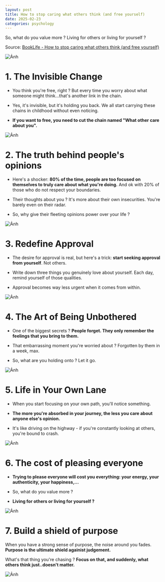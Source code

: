 ```yaml
---
layout: post
title: How to stop caring what others think (and free yourself)
date: 2025-02-23
categories: psychology
---
```


So, what do you value more ? Living for others or living for yourself ?

Source: [BookLife - How to stop caring what others think (and free yourself)](https://www.facebook.com/share/p/15qhq1fstR/)

![Ảnh](/images/480100507_122172209198318063_7220319433954437641_n.jpg)

# 1. The Invisible Change

- You think you're free, right ? But every time you worry about what someone might think...that's another link in the chain.

- Yes, it's invisible, but it's holding you back. We all start carrying these chains in childhood without even noticing.

- <b>If you want to free, you need to cut the chain named "What other care about you".</b>

![Ảnh](/images/480444657_122172209240318063_7619317085214519439_n.jpg)

# 2. The truth behind people's opinions

- Here's a shocker: <b>80% of the time, people are too focused on themselves to truly care about what you're doing.</b> And ok with 20% of those who do not respect your boundaries.

- Their thoughts about you ? It's more about their own insecurities. You're barely even on their radar.

- So, why give their fleeting opinions power over your life ?

![Ảnh](/images/480691195_122172209282318063_9098915007279864723_n.jpg)

# 3. Redefine Approval

- The desire for approval is real, but here's a trick: <b>start seeking approval from yourself</b>. Not others.

- Write down three things you genuinely love about yourself. Each day, remind yourself of those qualities.

- Approval becomes way less urgent when it comes from within.

![Ảnh](/images/480183464_122172209330318063_75843113932966989_n.jpg)

# 4. The Art of Being Unbothered

- One of the biggest secrets ? <b>People forget. They only remember the feelings that you bring to them.</b>

- That embarrassing moment you're worried about ? Forgotten by them in a week, max.

- So, what are you holding onto ? Let it go.

![Ảnh](/images/480662222_122172209372318063_1231568010878753323_n.jpg)

# 5. Life in Your Own Lane

- When you start focusing on your own path, you'll notice something.

- **The more you're absorbed in your journey, the less you care about anyone else's opinion.**

- It's like driving on the highway - if you're constantly looking at others, you're bound to crash.

![Ảnh](/images/480518807_122172209414318063_430314663766332201_n.jpg)

# 6. The cost of pleasing everyone

- **Trying to please everyone will cost you everything: your energy, your authenticity, your happiness,...**

- So, what do you value more ?

- **Living for others or living for yourself ?**

![Ảnh](/images/480568359_122172209462318063_4790110946903090709_n.jpg)

# 7. Build a shield of purpose

When you have a strong sense of purpose, the noise around you fades. **Purpose is the ultimate shield againist judgement.**

What's that thing you're chasing ? **Focus on that, and suddenly, what others think just..doesn't matter.**

![Ảnh](/images/480427037_122172209510318063_3295424322543341219_n.jpg)
